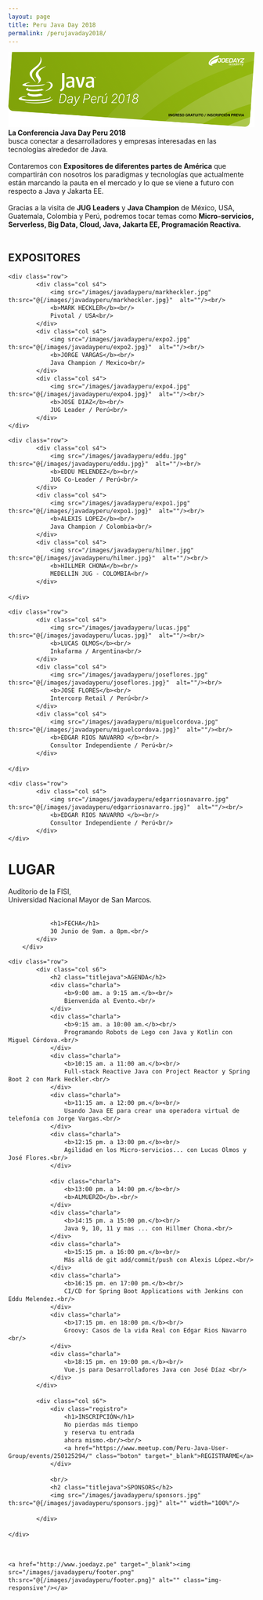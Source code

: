 ```yaml
---
layout: page
title: Peru Java Day 2018
permalink: /perujavaday2018/
---
```


<script src="https://maps.googleapis.com/maps/api/js?key=AIzaSyArCETPtmpt7r3Dxb9FjN0zg1nIY-ejWyc"></script>
<script src="/js/gmaps.js" th:src="@{/js/gmaps.js}"></script>

<div class="section">
        <a href="http://www.joedayz.pe" target="_blank"><img src="/images/javadayperu/header.png" th:src="/images/javadayperu/header.png" alt="" class="img-responsive"/></a>
</div>

<div class="section">
    <b>La Conferencia Java Day Peru 2018</b><br/>
        busca conectar a desarrolladores y empresas interesadas en las tecnologías alrededor de Java. <br/><br/>
        Contaremos con <b>Expositores de diferentes partes de América</b> que compartirán con nosotros los paradigmas y tecnologías que actualmente están marcando la pauta en el mercado y lo que se viene a futuro con respecto a Java y Jakarta EE.<br/><br/>
        Gracias a la visita de <b>JUG Leaders</b> y <b>Java Champion</b> de México, USA, Guatemala, Colombia y Perú, podremos tocar temas como <b>Micro-servicios, Serverless, Big Data, Cloud, Java, Jakarta EE, Programación Reactiva.</b><br/><br/>
            
</div>
<div class="divider"></div>
<div class="section">
    <h2 class="titlejava">EXPOSITORES</h2>

    <div class="row">
            <div class="col s4">
                <img src="/images/javadayperu/markheckler.jpg" th:src="@{/images/javadayperu/markheckler.jpg}"  alt=""/><br/>
                <b>MARK HECKLER</b><br/>
                Pivotal / USA<br/>
            </div>
            <div class="col s4">
                <img src="/images/javadayperu/expo2.jpg" th:src="@{/images/javadayperu/expo2.jpg}"  alt=""/><br/>
                <b>JORGE VARGAS</b><br/>
                Java Champion / Mexico<br/>
            </div>
            <div class="col s4">
                <img src="/images/javadayperu/expo4.jpg" th:src="@{/images/javadayperu/expo4.jpg}"  alt=""/><br/>
                <b>JOSE DIAZ</b><br/>
                JUG Leader / Perú<br/>
            </div>
    </div>
</div>
<div class="section">

    <div class="row">
            <div class="col s4">
                <img src="/images/javadayperu/eddu.jpg" th:src="@{/images/javadayperu/eddu.jpg}"  alt=""/><br/>
                <b>EDDU MELENDEZ</b><br/>
                JUG Co-Leader / Perú<br/>
            </div>
            <div class="col s4">
                <img src="/images/javadayperu/expo1.jpg" th:src="@{/images/javadayperu/expo1.jpg}"  alt=""/><br/>
                <b>ALEXIS LOPEZ</b><br/>
                Java Champion / Colombia<br/>
            </div>
            <div class="col s4">
                <img src="/images/javadayperu/hilmer.jpg" th:src="@{/images/javadayperu/hilmer.jpg}"  alt=""/><br/>
                <b>HILLMER CHONA</b><br/>
                MEDELLÍN JUG - COLOMBIA<br/>
            </div>

    </div>
</div>
<div class="section">

    <div class="row">
            <div class="col s4">
                <img src="/images/javadayperu/lucas.jpg" th:src="@{/images/javadayperu/lucas.jpg}"  alt=""/><br/>
                <b>LUCAS OLMOS</b><br/>
                Inkafarma / Argentina<br/>
            </div>
            <div class="col s4">
                <img src="/images/javadayperu/joseflores.jpg" th:src="@{/images/javadayperu/joseflores.jpg}"  alt=""/><br/>
                <b>JOSE FLORES</b><br/>
                Intercorp Retail / Perú<br/>
            </div>
            <div class="col s4">
                <img src="/images/javadayperu/miguelcordova.jpg" th:src="@{/images/javadayperu/miguelcordova.jpg}"  alt=""/><br/>
                <b>EDGAR RIOS NAVARRO </b><br/>
                Consultor Independiente / Perú<br/>
            </div>

    </div>
</div>
<div class="section">

    <div class="row">
            <div class="col s4">
                <img src="/images/javadayperu/edgarriosnavarro.jpg" th:src="@{/images/javadayperu/edgarriosnavarro.jpg}"  alt=""/><br/>
                <b>EDGAR RIOS NAVARRO </b><br/>
                Consultor Independiente / Perú<br/>
            </div>
    </div>
</div>

<div class="divider"></div>

<div class="section">
    <div id="Mapa"></div>
    <div class="row mapa">
        <div class="col s6 lugar">
            <h1>LUGAR</h1>
                Auditorio de la FISI,<br/>
                Universidad Nacional Mayor de San Marcos.<br/><br/>

                <h1>FECHA</h1>
                30 Junio de 9am. a 8pm.<br/>
            </div>
        </div>
</div>
<div class="divider"></div>
<div class="section">

    <div class="row">
            <div class="col s6">
                <h2 class="titlejava">AGENDA</h2>
                <div class="charla">
                    <b>9:00 am. a 9:15 am.</b><br/>
                    Bienvenida al Evento.<br/>
                </div>
                <div class="charla">
                    <b>9:15 am. a 10:00 am.</b><br/>
                    Programando Robots de Lego con Java y Kotlin con Miguel Córdova.<br/>
                </div>
                <div class="charla">
                    <b>10:15 am. a 11:00 am.</b><br/>
                    Full-stack Reactive Java con Project Reactor y Spring Boot 2 con Mark Heckler.<br/>
                </div>
                <div class="charla">
                    <b>11:15 am. a 12:00 pm.</b><br/>
                    Usando Java EE para crear una operadora virtual de telefonía con Jorge Vargas.<br/>
                </div>
                <div class="charla">
                    <b>12:15 pm. a 13:00 pm.</b><br/>
                    Agilidad en los Micro-servicios... con Lucas Olmos y José Flores.<br/>
                </div>

                <div class="charla">
                    <b>13:00 pm. a 14:00 pm.</b><br/>
                    <b>ALMUERZO</b>.<br/>
                </div>
                <div class="charla">
                    <b>14:15 pm. a 15:00 pm.</b><br/>
                    Java 9, 10, 11 y mas ... con Hillmer Chona.<br/>
                </div>
                <div class="charla">
                    <b>15:15 pm. a 16:00 pm.</b><br/>
                    Más allá de git add/commit/push con Alexis López.<br/>
                </div>
                <div class="charla">
                    <b>16:15 pm. en 17:00 pm.</b><br/>
                    CI/CD for Spring Boot Applications with Jenkins con Eddu Melendez.<br/>
                </div>
                <div class="charla">
                    <b>17:15 pm. en 18:00 pm.</b><br/>
                    Groovy: Casos de la vida Real con Edgar Rios Navarro <br/>
                </div>
                <div class="charla">
                    <b>18:15 pm. en 19:00 pm.</b><br/>
                    Vue.js para Desarrolladores Java con José Díaz <br/>
                </div>
            </div>
            
            <div class="col s6">
                <div class="registro">
                    <h1>INSCRIPCIÓN</h1>
                    No pierdas más tiempo
                    y reserva tu entrada
                    ahora mismo.<br/><br/>
                    <a href="https://www.meetup.com/Peru-Java-User-Group/events/250125294/" class="boton" target="_blank">REGISTRARME</a>
                </div>

                <br/>
                <h2 class="titlejava">SPONSORS</h2>
                <img src="/images/javadayperu/sponsors.jpg" th:src="@{/images/javadayperu/sponsors.jpg}" alt="" width="100%"/>
                
            </div>

    </div>
</div>

<div class="section">
    <br/>
    
    <a href="http://www.joedayz.pe" target="_blank"><img src="/images/javadayperu/footer.png"  th:src="@{/images/javadayperu/footer.png}" alt="" class="img-responsive"/></a>
</div>

<script>
    map = new GMaps({
        div: '#Mapa',
        zoom: 18,
        lat: -12.053155,
        lng: -77.085546
    });


    map.addMarker({
        lat: -12.053155,
        lng: -77.085546,
        infoWindow: {
            content: '<p style="color:#000;">Auditorio de la FISI<br/>Univ. Nacional Mayor de San Marcos<br/></p>'
        },
        mouseover: function(e){
            this.infoWindow.open(this.map, this);
        }
    });
</script>